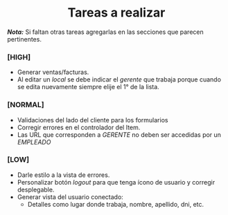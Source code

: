 <div align="center">
  <h1>Tareas a realizar</h1>
</div>

___Nota:___ Si faltan otras tareas agregarlas en las secciones que parecen pertinentes.

### **[HIGH]**
+ Generar ventas/facturas.
+ Al editar un _local_ se debe indicar el _gerente_ que trabaja porque cuando se edita nuevamente siempre elije el 1° de la lista.


### **[NORMAL]**
+ Validaciones del lado del cliente para los formularios
+ Corregir errores en el controlador del Item.
+ Las URL que corresponden a _GERENTE_ no deben ser accedidas por un _EMPLEADO_


### **[LOW]**
+ Darle estilo a la vista de errores.
+ Personalizar botón _logout_ para que tenga ícono de usuario y corregir desplegable.
+ Generar vista del usuario conectado:
	+ Detalles como lugar donde trabaja, nombre, apellido, dni, etc.
